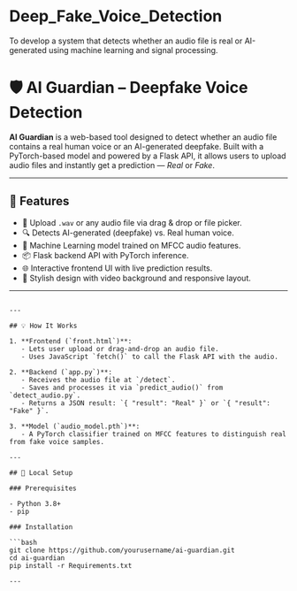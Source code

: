# Deep_Fake_Voice_Detection
To develop a system that detects whether an audio file is real or AI-generated using machine learning and signal processing.


# 🛡️ AI Guardian – Deepfake Voice Detection

**AI Guardian** is a web-based tool designed to detect whether an audio file contains a real human voice or an AI-generated deepfake. Built with a PyTorch-based model and powered by a Flask API, it allows users to upload audio files and instantly get a prediction — *Real* or *Fake*.


---

## 🚀 Features

- 🎤 Upload `.wav` or any audio file via drag & drop or file picker.
- 🔍 Detects AI-generated (deepfake) vs. Real human voice.
- 🧠 Machine Learning model trained on MFCC audio features.
- 📦 Flask backend API with PyTorch inference.
- 🌐 Interactive frontend UI with live prediction results.
- 🎨 Stylish design with video background and responsive layout.

---

```MIT Licensed

---

## 💡 How It Works

1. **Frontend (`front.html`)**:
   - Lets user upload or drag-and-drop an audio file.
   - Uses JavaScript `fetch()` to call the Flask API with the audio.

2. **Backend (`app.py`)**:
   - Receives the audio file at `/detect`.
   - Saves and processes it via `predict_audio()` from `detect_audio.py`.
   - Returns a JSON result: `{ "result": "Real" }` or `{ "result": "Fake" }`.

3. **Model (`audio_model.pth`)**:
   - A PyTorch classifier trained on MFCC features to distinguish real from fake voice samples.

---

## 🧪 Local Setup

### Prerequisites

- Python 3.8+
- pip

### Installation

```bash
git clone https://github.com/yourusername/ai-guardian.git
cd ai-guardian
pip install -r Requirements.txt

---

